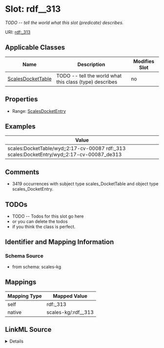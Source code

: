 

# Slot: rdf__313


_TODO -- tell the world what this slot (predicate) describes._





URI: [rdf:_313](http://www.w3.org/1999/02/22-rdf-syntax-ns#_313)



<!-- no inheritance hierarchy -->





## Applicable Classes

| Name | Description | Modifies Slot |
| --- | --- | --- |
| [ScalesDocketTable](../classes/ScalesDocketTable.md) | TODO -- tell the world what this class (type) describes |  no  |







## Properties

* Range: [ScalesDocketEntry](../classes/ScalesDocketEntry.md)






## Examples

| Value |
| --- |
| scales:DocketTable/wyd;;2:17-cv-00087 rdf:_313 scales:DocketEntry/wyd;;2:17-cv-00087_de313 |

## Comments

* 3419 occurrences with subject type scales_DocketTable and object type scales_DocketEntry.

## TODOs

* TODO -- Todos for this slot go here
* or you can delete the todos
* if you think the class is perfect.

## Identifier and Mapping Information







### Schema Source


* from schema: scales-kg




## Mappings

| Mapping Type | Mapped Value |
| ---  | ---  |
| self | rdf:_313 |
| native | scales-kg/:rdf__313 |




## LinkML Source

<details>
```yaml
name: rdf__313
description: TODO -- tell the world what this slot (predicate) describes.
todos:
- TODO -- Todos for this slot go here
- or you can delete the todos
- if you think the class is perfect.
comments:
- 3419 occurrences with subject type scales_DocketTable and object type scales_DocketEntry.
examples:
- value: scales:DocketTable/wyd;;2:17-cv-00087 rdf:_313 scales:DocketEntry/wyd;;2:17-cv-00087_de313
from_schema: scales-kg
rank: 1000
slot_uri: rdf:_313
alias: rdf__313
domain_of:
- scales_DocketTable
range: scales_DocketEntry

```
</details>